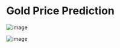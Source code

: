 # Gold Price Prediction

![image](https://github.com/Bala-Saatvik/gold-price-prediction/assets/94885375/e412d705-5e08-497d-a9c4-6b005ef558f4)

![image](https://github.com/Bala-Saatvik/gold-price-prediction/assets/94885375/1843efb2-6a6c-49ce-8f27-cd7815dc32d1)
